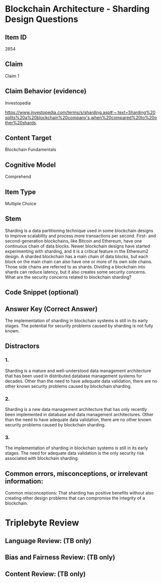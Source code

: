 # Blockchain Architecture - Sharding Design Questions

## Item ID
2654

## Claim
Claim 1

## Claim Behavior (evidence)
Investopedia

https://www.investopedia.com/terms/s/sharding.asp#:~:text=Sharding%20splits%20a%20blockchain%20company's,when%20compared%20to%20other%20shards.

## Content Target
Blockchain Fundamentals

## Cognitive Model
Comprehend

## Item Type
Multiple Choice

## Stem
Sharding is a data partitioning technique used in some blockchain designs to improve scalability and process more transactions per second. First- and second-generation blockchains, like Bitcoin and Ethereum, have one continuous chain of data blocks. Newer blockchain designs have started experimenting with sharding, and it is a critical feature in the Ethereum2 design. A sharded blockchain has a main chain of data blocks, but each block on the main chain can also have one or more of its own side chains. Those side chains are referred to as shards. Dividing a blockchain into shards can reduce latency, but it also creates some security concerns. What are the security concerns related to blockchain sharding?

## Code Snippet (optional)

## Answer Key (Correct Answer)
The implementation of sharding in blockchain systems is still in its early stages. The potential for security problems caused by sharding is not fully known.

## Distractors
### 1.
Sharding is a mature and well-understood data management architecture that has been used in distributed database management systems for decades. Other than the need to have adequate data validation, there are no other known security problems caused by blockchain sharding.

### 2.
Sharding is a new data management architecture that has only recently been implemented in database and data management architectures. Other than the need to have adequate data validation, there are no other known security problems caused by blockchain sharding.

### 3.
The implementation of sharding in blockchain systems is still in its early stages. The need for adequate data validation is the only security risk associated with blockchain sharding.

## Common errors, misconceptions, or irrelevant information:
Common misconceptions: That sharding has positive benefits without also creating other design problems that can compromise the integrity of a blockchain.

# Triplebyte Review

## Language Review: (TB only)

## Bias and Fairness Review: (TB only)

## Content Review: (TB only)
